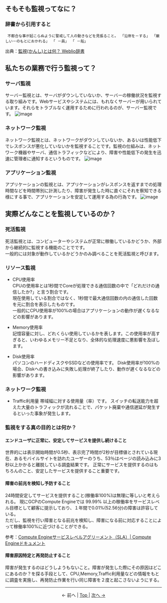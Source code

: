 ## そもそも監視ってなに？

### 辞書から引用すると
```
 不都合な事が起こらぬように警戒して人の動きなどを見張ること。 「沿岸を－する」 「厳しい－のもとにおかれる」 「 －員」 「 －船」
```
出典：[監視\(かんし\)とは何？ Weblio辞書](https://www.weblio.jp/content/%E7%9B%A3%E8%A6%96)


## 私たちの業務で行う監視って？
### サーバ監視  
サーバー監視とは、サーバがダウンしていないか、サーバーの稼働状況を監視する取り組みです。Webサービスやシステムには、もれなくサーバーが用いられています。それらをトラブルなく運用するために行われるのが、サーバー監視です。
![image](https://user-images.githubusercontent.com/63432592/79422278-9021b800-7ff7-11ea-94ef-a9cb0b991554.png)


### ネットワーク監視  
ネットワーク監視とは、ネットワークがダウンしていないか、あるいは性能低下でレスポンスが悪化していないかを監視することです。監視の仕組みは、ネットワーク機器やサーバ、通信トラフィックなどにより、障害や性能低下の発生を迅速に管理者に通知するというものです。
![image](https://user-images.githubusercontent.com/63432592/79422323-a16ac480-7ff7-11ea-90c1-90f0881ce5ff.png)

### アプリケーション監視  
アプリケーションの監視とは、アプリケーションがレスポンスを返すまでの処理時間などを時間帯別に計測したり、障害が発生した時に直ぐにそれを察知できる様にする事で、アプリケーションを安定して運用する為の行為です。
![image](https://user-images.githubusercontent.com/63432592/79422218-741e1680-7ff7-11ea-98e7-c226ce11a342.png)



## 実際どんなことを監視しているのか？
### 死活監視  
死活監視とは、コンピューターやシステムが正常に稼働しているかどうか、外部から継続的に監視する機能のことでです。  
一般的には対象が動作しているかどうかのみ調べることを死活監視と呼びます。

### リソース監視
- CPU使用率  
CPUの使用率とは1秒間でCoreが処理できる通信回数の中で「どれだけの通信したか?」と言う割合です。  
現在使用している割合ではなく、1秒間で最大通信回数の内の通信した回数を元に割合を表示したものです。  
一般的にCPU使用率が100%の場合はアプリケーションの動作が遅くなるなどの影響があります。


- Memory使用率  
記憶容量に対し、どれくらい使用しているかを表します。この使用率が高すぎると、いわゆるメモリー不足となり、全体的な処理速度に悪影響を及ぼします。


- Disk使用率  
パソコンのハードディスクやSSDなどの使用率です。
Disk使用率が100%の場合、Diskへの書き込みに失敗し処理が終了したり、動作が遅くなるなどの影響があります。


### ネットワーク監視
- Traffic利用量
帯域幅に対する使用量（率）です。
スイッチの転送能力を超えた大量のトラフィックが流れることで、パケット廃棄や通信遅延が発生するといった事象が発生します。


### 監視をする真の目的とは何か？
#### エンドユーザに正常に、安定してサービスを提供し続けること  
世界的には表示開始時間が0.5秒、表示完了時間が2秒が目標値とされている現在、あるモバイルサイトを訪れたユーザーのうち、53％はページの読み込みに3秒以上かかると離脱している調査結果です。
正常にサービスを提供するのはもちろんのこと、安定したサービスを提供すること重要です。


#### 障害の前兆を検知し予防すること
24時間安定してサービスを提供すること(稼働率100%)は無理に等しいと考えられる。
現にGCPのCompute Engineでは 99.99% 以上の稼働率をサービスレベル目標として顧客に提示しており、１年間で0.01%(52.56分)の障害は許容している。  
ただし、監視を行い障害となる前兆を検知し、障害になる前に対応することによって稼働率100%に近づけることができる。

参考：[Compute Engineサービスレベルアグリーメント（SLA）\| Compute Engineドキュメント](https://cloud.google.com/compute/sla)  

#### 障害原因特定と再発防止すること
障害が発生するのはどうしようもないこと。障害が発生した際にその原因はどこにあるのか？を探る手段として、CPU,Memory,Traffic利用量などの情報をもとに調査を実施し、再発防止作業を行い同じ障害を２度と起こさないようにする。

---
<p style="text-align:center"> &lt;- 前へ | <a href="../"> Top </a> | <a href="./prometheus"> 次へ -&gt; </a> </p>
